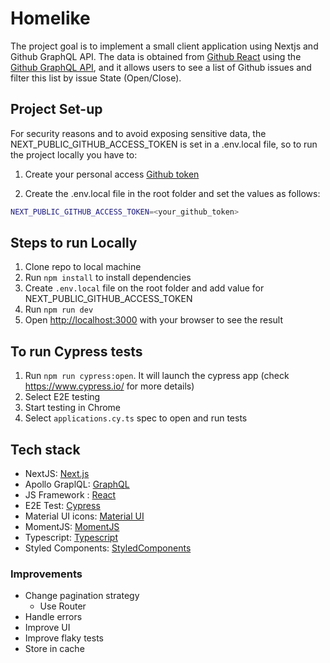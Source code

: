 # Homelike

The project goal is to implement a small client application using Nextjs
and Github GraphQL API. 
The data is obtained from [Github React](https://github.com/reactjs/reactjs.org) using the [Github GraphQL API](https://docs.github.com/en/graphql), and it allows users to see a list of Github issues and filter this list by issue State (Open/Close).

## Project Set-up
For security reasons and to avoid exposing sensitive data, the NEXT_PUBLIC_GITHUB_ACCESS_TOKEN is set in a .env.local file, so to run the project locally you have to:

1. Create your personal access [Github token](https://docs.github.com/en/authentication/keeping-your-account-and-data-secure/creating-a-personal-access-token)

2. Create the .env.local file in the root folder and set the values as follows:

```bash
NEXT_PUBLIC_GITHUB_ACCESS_TOKEN=<your_github_token>
```

## Steps to run Locally
1. Clone repo to local machine 
2. Run `npm install` to install dependencies
3. Create `.env.local` file on the root folder and add value for NEXT_PUBLIC_GITHUB_ACCESS_TOKEN
4. Run `npm run dev`
5. Open [http://localhost:3000](http://localhost:3000) with your browser to see the result


## To run Cypress tests
1. Run `npm run cypress:open`. It will launch the cypress app (check https://www.cypress.io/ for more details)
2. Select E2E testing
3. Start testing in Chrome
4. Select `applications.cy.ts` spec to open and run tests

## Tech stack

- NextJS: [Next.js](https://nextjs.org/)
- Apollo GraplQL: [GraphQL](https://www.apollographql.com/)
- JS Framework : [React](https://reactjs.org/)
- E2E Test: [Cypress](https://www.cypress.io/)
- Material UI icons: [Material UI](https://mui.com/material-ui/material-icons/)
- MomentJS: [MomentJS](https://momentjs.com/)
- Typescript: [Typescript](https://www.typescriptlang.org/)
- Styled Components: [StyledComponents](https://styled-components.com/)


### Improvements
- Change pagination strategy 
    - Use Router  
- Handle errors
- Improve UI 
- Improve flaky tests
- Store in cache
